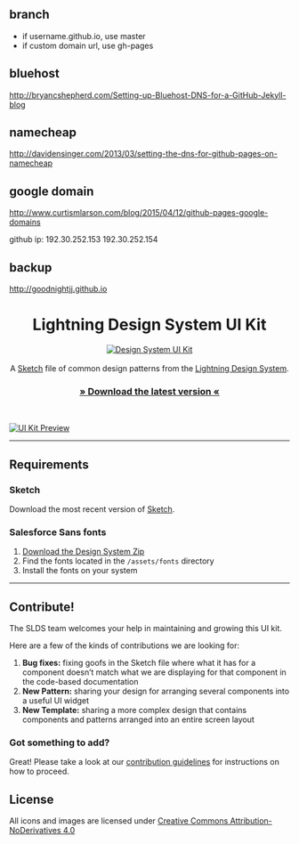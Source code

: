 ## branch
- if username.github.io, use master
- if custom domain url, use gh-pages

## bluehost
http://bryancshepherd.com/Setting-up-Bluehost-DNS-for-a-GitHub-Jekyll-blog

## namecheap
http://davidensinger.com/2013/03/setting-the-dns-for-github-pages-on-namecheap

## google domain
http://www.curtismlarson.com/blog/2015/04/12/github-pages-google-domains

github ip:
192.30.252.153
192.30.252.154

## backup
http://goodnightjj.github.io

<h1 align="center">Lightning Design System UI Kit</h1>

<p align="center">
<a href="https://github.com/salesforce-ux/design-system-ui-kit/archive/master.zip"><img src="https://cloud.githubusercontent.com/assets/85783/15560157/af4a1abc-229d-11e6-9a3d-6c3f4b81220b.png" alt="Design System UI Kit" /></a>
<br />
<br />
A <a href="https://www.sketchapp.com/">Sketch</a> file of common design patterns from the <a href="https://www.lightningdesignsystem.com">Lightning Design System</a>.
<br />
</p>
<h3 align="center"><a href="https://github.com/salesforce-ux/design-system-ui-kit/archive/master.zip">» Download the latest version «</a></h3>
<br />

[![UI Kit Preview](https://cloud.githubusercontent.com/assets/85783/24780081/69e09d76-1ae9-11e7-8f2b-ea30fc91ec51.jpg)](https://github.com/salesforce-ux/design-system-ui-kit/archive/master.zip)


----

## Requirements

### Sketch

Download the most recent version of [Sketch](https://www.sketchapp.com/).

### Salesforce Sans fonts

1. [Download the Design System Zip](https://www.lightningdesignsystem.com/resources/downloads/)
2. Find the fonts located in the `/assets/fonts` directory
3. Install the fonts on your system

----

## Contribute!

The SLDS team welcomes your help in maintaining and growing this UI kit. 

Here are a few of the kinds of contributions we are looking for:

1. **Bug fixes:** fixing goofs in the Sketch file where what it has for a component doesn’t match what we are displaying for that component in the code-based documentation 
2. **New Pattern:** sharing your design for arranging several components into a useful UI widget
3. **New Template:** sharing a more complex design that contains components and patterns arranged into an entire screen layout

### Got something to add?

Great! Please take a look at our [contribution guidelines](https://github.com/salesforce-ux/design-system-ui-kit/blob/master/CONTRIBUTING.md) for instructions on how to proceed.

## License

All icons and images are licensed under [Creative Commons Attribution-NoDerivatives 4.0](https://github.com/salesforce-ux/licenses/blob/master/LICENSE-icons-images.txt)
